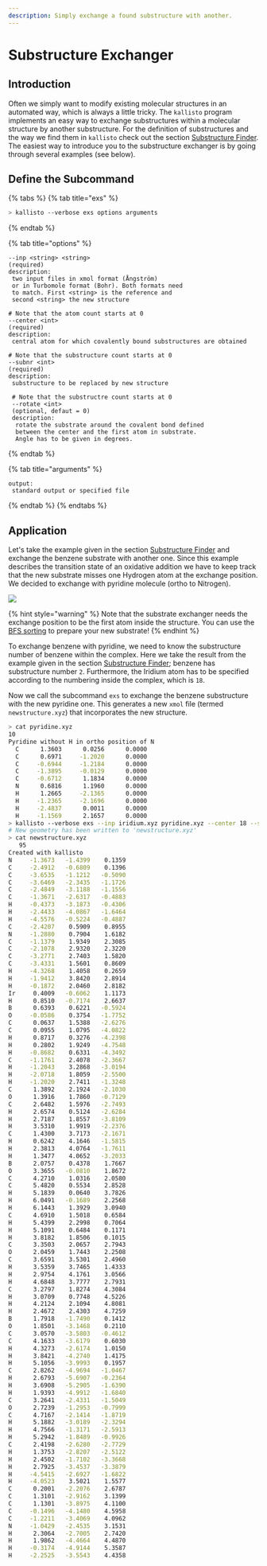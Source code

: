 ```yaml
---
description: Simply exchange a found substructure with another.
---
```


# Substructure Exchanger

## Introduction

Often we simply want to modify existing molecular structures in an automated way, which is always a little tricky. The `kallisto` program implements an easy way to exchange substructures within a molecular structure by another substructure. For the definition of substructures and the way we find them in `kallisto` check out the section [Substructure Finder](https://app.gitbook.com/@ehjc/s/kallisto/~/drafts/-MRdiDzTh2KOJX8DLE81/modelling/lig). The easiest way to introduce you to the substructure exchanger is by going through several examples \(see below\).

## Define the Subcommand

{% tabs %}
{% tab title="exs" %}
```bash
> kallisto --verbose exs options arguments
```
{% endtab %}

{% tab title="options" %}
```markup
--inp <string> <string>
(required)
description: 
 two input files in xmol format (Ångström) 
 or in Turbomole format (Bohr). Both formats need
 to match. First <string> is the reference and 
 second <string> the new structure 

# Note that the atom count starts at 0
--center <int>
(required)
description:
 central atom for which covalently bound substructures are obtained

# Note that the substructure count starts at 0
--subnr <int>
(required)
description:
 substructure to be replaced by new structure
 
 # Note that the substructre count starts at 0
 --rotate <int>
 (optional, defaut = 0)
 description:
  rotate the substrate around the covalent bond defined
  between the center and the first atom in substrate.
  Angle has to be given in degrees.
```
{% endtab %}

{% tab title="arguments" %}
```text
output: 
 standard output or specified file
```
{% endtab %}
{% endtabs %}

## Application

Let's take the example given in the section [Substructure Finder](https://app.gitbook.com/@ehjc/s/kallisto/~/drafts/-MRdiDzTh2KOJX8DLE81/modelling/lig) and exchange the benzene substrate with another one. Since this example describes the transition state of an oxidative addition we have to keep track that the new substrate misses one Hydrogen atom at the exchange position. We decided to exchange with pyridine molecule \(ortho to Nitrogen\).

![](../.gitbook/assets/pyridine_c.png)

{% hint style="warning" %}
Note that the substrate exchanger needs the exchange position to be the first atom inside the structure. You can use the [BFS sorting](https://app.gitbook.com/@ehjc/s/kallisto/~/drafts/-MRdmQPuEjIlx_fWMWQR/modelling/sort) to prepare your new substrate!
{% endhint %}

To exchange benzene with pyridine, we need to know the substructure number of benzene within the complex. Here we take the result from the example given in the section [Substructure Finder](https://app.gitbook.com/@ehjc/s/kallisto/~/drafts/-MRdkU9-SqjnamgQtEMU/modelling/lig); benzene has substructure number `2`. Furthermore, the Iridium atom has to be specified according to the numbering inside the complex, which is `18`.

Now we call the subcommand `exs` to exchange the benzene substructure with the new pyridine one. This generates a new `xmol` file \(termed `newstructure.xyz`\) that incorporates the new structure.

```bash
> cat pyridine.xyz
10
Pyridine without H in ortho position of N
  C      1.3603      0.0256      0.0000
  C      0.6971     -1.2020      0.0000
  C     -0.6944     -1.2184      0.0000
  C     -1.3895     -0.0129      0.0000
  C     -0.6712      1.1834      0.0000
  N      0.6816      1.1960      0.0000
  H      1.2665     -2.1365      0.0000
  H     -1.2365     -2.1696      0.0000
  H     -2.4837      0.0011      0.0000
  H     -1.1569      2.1657      0.0000
> kallisto --verbose exs --inp iridium.xyz pyridine.xyz --center 18 --subnr 2
# New geometry has been written to 'newstructure.xyz'
> cat newstructure.xyz
   95
Created with kallisto
N     -1.3673   -1.4399    0.1359
C     -2.4912   -0.6809    0.1396
C     -3.6535   -1.1212   -0.5090
C     -3.6469   -2.3435   -1.1726
C     -2.4849   -3.1188   -1.1556
C     -1.3671   -2.6317   -0.4883
H     -0.4373   -3.1873   -0.4306
H     -2.4433   -4.0867   -1.6464
H     -4.5576   -0.5224   -0.4887
C     -2.4207    0.5909    0.8955
N     -1.2880    0.7904    1.6182
C     -1.1379    1.9349    2.3085
C     -2.1078    2.9320    2.3220
C     -3.2771    2.7403    1.5820
C     -3.4331    1.5601    0.8609
H     -4.3268    1.4058    0.2659
H     -1.9412    3.8420    2.8914
H     -0.1872    2.0460    2.8182
Ir     0.4009   -0.6062    1.1173
H      0.8510   -0.7174    2.6637
B      0.6393    0.6221   -0.5924
O     -0.0586    0.3754   -1.7752
C      0.0637    1.5388   -2.6276
C      0.0955    1.0795   -4.0822
H      0.8717    0.3276   -4.2398
H      0.2802    1.9249   -4.7548
H     -0.8682    0.6331   -4.3492
C     -1.1761    2.4078   -2.3667
H     -1.2043    3.2868   -3.0194
H     -2.0718    1.8059   -2.5500
H     -1.2020    2.7411   -1.3248
C      1.3892    2.1924   -2.1030
O      1.3916    1.7860   -0.7129
C      2.6482    1.5976   -2.7493
H      2.6574    0.5124   -2.6284
H      2.7187    1.8557   -3.8109
H      3.5310    1.9919   -2.2376
C      1.4300    3.7173   -2.1671
H      0.6242    4.1646   -1.5815
H      2.3813    4.0764   -1.7611
H      1.3477    4.0652   -3.2033
B      2.0757    0.4378    1.7667
O      3.3655   -0.0810    1.8672
C      4.2710    1.0316    2.0580
C      5.4820    0.5534    2.8528
H      5.1839    0.0640    3.7826
H      6.0491   -0.1689    2.2568
H      6.1443    1.3929    3.0940
C      4.6910    1.5018    0.6584
H      5.4399    2.2998    0.7064
H      5.1091    0.6484    0.1171
H      3.8182    1.8506    0.1015
C      3.3503    2.0657    2.7943
O      2.0459    1.7443    2.2508
C      3.6591    3.5301    2.4960
H      3.5359    3.7465    1.4333
H      2.9754    4.1761    3.0566
H      4.6848    3.7777    2.7931
C      3.2797    1.8274    4.3084
H      3.0709    0.7748    4.5226
H      4.2124    2.1094    4.8081
H      2.4672    2.4303    4.7259
B      1.7918   -1.7490    0.1412
O      1.8501   -3.1468    0.2110
C      3.0570   -3.5803   -0.4612
C      4.1633   -3.6179    0.6030
H      4.3273   -2.6174    1.0150
H      3.8421   -4.2740    1.4175
H      5.1056   -3.9993    0.1957
C      2.8262   -4.9694   -1.0467
H      2.6793   -5.6907   -0.2364
H      3.6908   -5.2905   -1.6390
H      1.9393   -4.9912   -1.6840
C      3.2641   -2.4331   -1.5049
O      2.7239   -1.2953   -0.7999
C      4.7167   -2.1414   -1.8719
H      5.1882   -3.0189   -2.3294
H      4.7566   -1.3171   -2.5913
H      5.2942   -1.8489   -0.9926
C      2.4198   -2.6280   -2.7729
H      1.3753   -2.8207   -2.5122
H      2.4502   -1.7102   -3.3668
H      2.7925   -3.4537   -3.3879
H     -4.5415   -2.6927   -1.6822
H     -4.0523    3.5021    1.5577
C      0.2001   -2.2076    2.6787
C      1.3101   -2.9162    3.1399
C      1.1301   -3.8975    4.1100
C     -0.1496   -4.1480    4.5958
C     -1.2211   -3.4069    4.0962
N     -1.0429   -2.4535    3.1531
H      2.3064   -2.7005    2.7420
H      1.9862   -4.4664    4.4870
H     -0.3174   -4.9144    5.3587
H     -2.2525   -3.5543    4.4358
```

